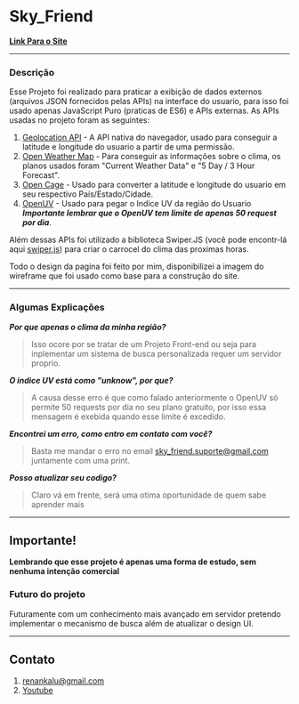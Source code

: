 # Sky_Friend

**[Link Para o Site]()**

---

### Descrição
 Esse Projeto foi realizado para praticar a exibição de dados externos (arquivos JSON fornecidos pelas APIs) na interface do usuario, para isso foi usado apenas JavaScript Puro (praticas de ES6) e APIs externas. As APIs usadas no projeto foram as seguintes: 
 
1. [Geolocation API](https://developer.mozilla.org/en-US/docs/Web/API/Navigator/geolocation) - A API nativa do navegador, usado para conseguir a latitude e longitude do usuario a partir de uma permissão. 
2. [Open Weather Map](https://openweathermap.org/) - Para conseguir as informações sobre o clima, os planos usados foram "Current Weather Data" e "5 Day / 3 Hour Forecast".
3. [Open Cage](https://opencagedata.com/) - Usado para converter a latitude e longitude do usuario em seu respectivo País/Estado/Cidade.
4. [OpenUV](https://www.openuv.io/dashboard) - Usado para pegar o Indice UV da região do Usuario ___Importante lembrar que o OpenUV tem limite de apenas 50 request por dia___.

 Além dessas APIs foi utilizado a biblioteca Swiper.JS (você pode encontr-lá aqui [swiper.js](https://swiperjs.com/)) para criar o carrocel do clima das proximas horas.
 
 Todo o design da pagina foi feito por mim, disponibilizei a imagem do wireframe que foi usado como base para a construção do site.

---

### Algumas Explicações
___Por que apenas o clima da minha região?___
> Isso ocore por se tratar de um Projeto Front-end ou seja para inplementar um sistema de busca personalizada requer um servidor proprio.

___O indice UV está como "unknow", por que?___
> A causa desse erro é que como falado anteriormente o OpenUV só permite 50 requests por dia no seu plano gratuito, por isso essa mensagem é exebida quando esse limite é excedido.

___Encontrei um erro, como entro em contato com você?___
> Basta me mandar o erro no email [sky_friend.suporte@gmail.com](sky_friend@gmail.com) juntamente com uma print.

___Posso atualizar seu codigo?___
> Claro vá em frente, será uma otima oportunidade de quem sabe aprender mais

---

## Importante! 
 **Lembrando que esse projeto é apenas uma forma de estudo, sem nenhuma intenção comercial** 
### Futuro do projeto 
 Futuramente com um conhecimento mais avançado em servidor pretendo implementar o mecanismo de busca além de atualizar o design UI.
 
 ---
 
 ## Contato
 1. [renankalu@gmail.com](renankalu@gmail.com)
 2. [Youtube]()
